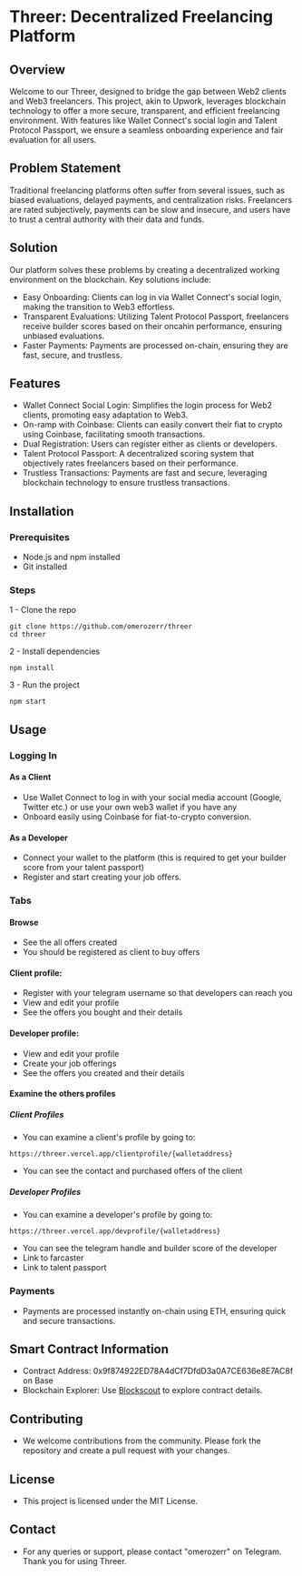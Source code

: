 # Threer: Decentralized Freelancing Platform

## Overview

Welcome to our Threer, designed to bridge the gap between Web2 clients and Web3 freelancers. This project, akin to Upwork, leverages blockchain technology to offer a more secure, transparent, and efficient freelancing environment. With features like Wallet Connect's social login and Talent Protocol Passport, we ensure a seamless onboarding experience and fair evaluation for all users.

## Problem Statement

Traditional freelancing platforms often suffer from several issues, such as biased evaluations, delayed payments, and centralization risks. Freelancers are rated subjectively, payments can be slow and insecure, and users have to trust a central authority with their data and funds.

## Solution

Our platform solves these problems by creating a decentralized working environment on the blockchain. Key solutions include:

-   Easy Onboarding: Clients can log in via Wallet Connect's social login, making the transition to Web3 effortless.
-   Transparent Evaluations: Utilizing Talent Protocol Passport, freelancers receive builder scores based on their oncahin performance, ensuring unbiased evaluations.
-   Faster Payments: Payments are processed on-chain, ensuring they are fast, secure, and trustless.

## Features

-   Wallet Connect Social Login: Simplifies the login process for Web2 clients, promoting easy adaptation to Web3.
-   On-ramp with Coinbase: Clients can easily convert their fiat to crypto using Coinbase, facilitating smooth transactions.
-   Dual Registration: Users can register either as clients or developers.
-   Talent Protocol Passport: A decentralized scoring system that objectively rates freelancers based on their performance.
-   Trustless Transactions: Payments are fast and secure, leveraging blockchain technology to ensure trustless transactions.

## Installation

### Prerequisites

-   Node.js and npm installed
-   Git installed

### Steps

1 - Clone the repo

```
git clone https://github.com/omerozerr/threer
cd threer
```

2 - Install dependencies

```
npm install

```

3 - Run the project

```
npm start

```

## Usage

### Logging In

#### As a Client

-   Use Wallet Connect to log in with your social media account (Google, Twitter etc.) or use your own web3 wallet if you have any
-   Onboard easily using Coinbase for fiat-to-crypto conversion.

#### As a Developer

-   Connect your wallet to the platform (this is required to get your builder score from your talent passport)
-   Register and start creating your job offers.

### Tabs

#### Browse

-   See the all offers created
-   You should be registered as client to buy offers

#### Client profile:

-   Register with your telegram username so that developers can reach you
-   View and edit your profile
-   See the offers you bought and their details

#### Developer profile:

-   View and edit your profile
-   Create your job offerings
-   See the offers you created and their details

#### Examine the others profiles

##### Client Profiles

-   You can examine a client's profile by going to:

```
https://threer.vercel.app/clientprofile/{walletaddress}
```

-   You can see the contact and purchased offers of the client

##### Developer Profiles

-   You can examine a developer's profile by going to:

```
https://threer.vercel.app/devprofile/{walletaddress}
```

-   You can see the telegram handle and builder score of the developer
-   Link to farcaster
-   Link to talent passport

### Payments

-   Payments are processed instantly on-chain using ETH, ensuring quick and secure transactions.

## Smart Contract Information

-   Contract Address: 0x9f874922ED78A4dCf7DfdD3a0A7CE636e8E7AC8f on Base
-   Blockchain Explorer: Use [Blockscout](https://base.blockscout.com/address/0x9f874922ED78A4dCf7DfdD3a0A7CE636e8E7AC8f) to explore contract details.

## Contributing

-   We welcome contributions from the community. Please fork the repository and create a pull request with your changes.

## License

-   This project is licensed under the MIT License.

## Contact

-   For any queries or support, please contact "omerozerr" on Telegram.
    Thank you for using Threer.
